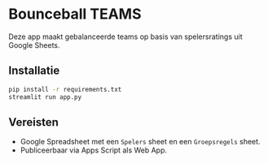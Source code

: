 # Bounceball TEAMS

Deze app maakt gebalanceerde teams op basis van spelersratings uit Google Sheets.

## Installatie

```bash
pip install -r requirements.txt
streamlit run app.py
```

## Vereisten
- Google Spreadsheet met een `Spelers` sheet en een `Groepsregels` sheet.
- Publiceerbaar via Apps Script als Web App.